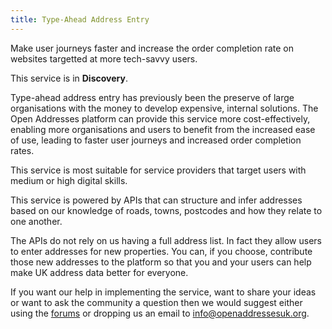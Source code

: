 ```yaml
---
title: Type-Ahead Address Entry
---
```


Make user journeys faster and increase the order completion rate on websites targetted at more tech-savvy users.

This service is in **Discovery**.

Type-ahead address entry has previously been the preserve of large organisations with the money to develop expensive, internal solutions. The Open Addresses platform can provide this service more cost-effectively, enabling more organisations and users to benefit from the increased ease of use, leading to faster user journeys and increased order completion rates.

This service is most suitable for service providers that target users with medium or high digital skills.

This service is powered by APIs that can structure and infer addresses based on our knowledge of roads, towns, postcodes and how they relate to one another.

The APIs do not rely on us having a full address list. In fact they allow users to enter addresses for new properties. You can, if you choose, contribute those new addresses to the platform so that you and your users can help make UK address data better for everyone.

If you want our help in implementing the service, want to share your ideas or want to ask the community a question then we would suggest either using the [forums](https://github.com/OpenAddressesUK/forum) or dropping us an email to [info@openaddressesuk.org](mailto:info@openaddressesuk.org).
